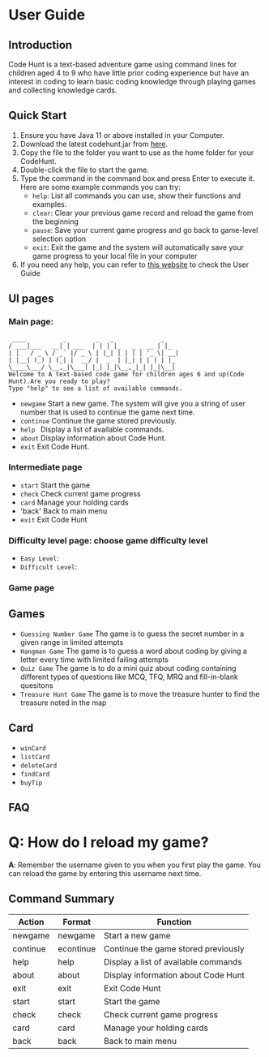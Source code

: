 # User Guide

## Introduction

Code Hunt is a text-based adventure game using command lines for children aged 4 to 9 who have little prior coding experience but have an interest in coding to learn basic coding knowledge through playing games and collecting knowledge cards.

## Quick Start

1. Ensure you have Java 11 or above installed in your Computer.
2. Download the latest codehunt.jar from [here](http://link.to/duke).
3. Copy the file to the folder you want to use as the home folder for your CodeHunt.
4. Double-click the file to start the game.
5. Type the command in the command box and press Enter to execute it. Here are some example commands you can try:
   - `help`: List all commands you can use, show their functions and examples.
   - `clear`: Clear your previous game record and reload the game from the beginning
   - `pause`: Save your current game progress and go back to game-level selection option
   - `exit`: Exit the game and the system will automatically save your game progress to your local file in your computer
6. If you need any help, you can refer to [this website](http://link.to/duke) to check the User Guide


## UI pages
### Main page:
```
 ____          _        _   _             _  
/ ___|___   __| | ___  | | | |_   _ _ __ | |_
| |   / _ \ / _` |/ _ \ | |_| | | | | '_ \| __|
| |__| (_) | (_| |  __/ |  _  | |_| | | | | |_
\____\___/ \__,_|\___| |_| |_|\__,_|_| |_|\__|
Welcome to A text-based code game for children ages 6 and up(Code Hunt).Are you ready to play?
Type "help" to see a list of available commands.
```

- `newgame`     Start a new game. The system will give you a string of user number that is used to continue the game next time.
- `continue`    Continue the game stored previously.
- `help `       Display a list of available commands.
- `about`       Display information about Code Hunt.
- `exit`        Exit Code Hunt.

### Intermediate page
- `start`       Start the game
- `check`       Check current game progress
- `card`        Manage your holding cards
- 'back'        Back to main menu
- `exit`        Exit Code Hunt

### Difficulty level page: choose game difficulty level
- `Easy Level`:
- `Difficult Level`:

### Game page

## Games
- `Guessing Number Game`
  The game is to guess the secret number in a given range in limited attempts
- `Hangman Game`
   The game is to guess a word about coding by giving a letter every time with limited failing attempts
- `Quiz Game`
   The game is to do a mini quiz about coding containing different types of questions like MCQ, TFQ, MRQ and fill-in-blank quesitons 
- `Treasure Hunt Game` 
   The game is to move the treasure hunter to find the treasure noted in the map

## Card
- `winCard`
- `listCard`
- `deleteCard`
- `findCard`
- `buyTip`



## FAQ

**Q**: How do I reload my game? 
=======
**A**: Remember the username given to you when you first play the game. You can reload the game by entering 
this username next time.

## Command Summary

Action |  Format | Function
 ------------ | ------------- | -------------
newgame | newgame | Start a new game
continue | econtinue | Continue the game stored previously
help | help | Display a list of available commands
about | about | Display information about Code Hunt
exit | exit | Exit Code Hunt
start | start | Start the game
check | check | Check current game progress
card | card | Manage your holding cards
back | back | Back to main menu


